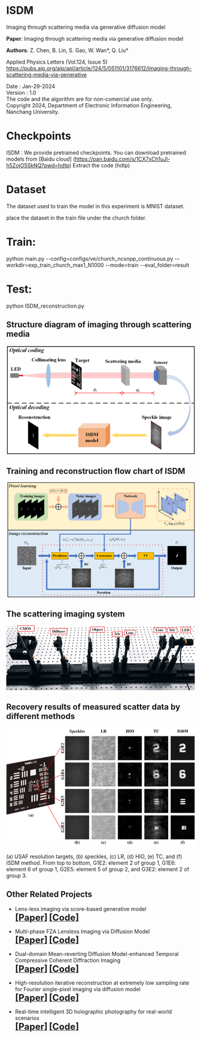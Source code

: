 # ISDM
Imaging through scattering media via generative diffusion model

**Paper**: Imaging through scattering media via generative diffusion model

**Authors**: Z. Chen, B. Lin, S. Gao, W. Wan*, Q. Liu*   

Applied Physics Letters (Vol.124, Issue 5)     
https://pubs.aip.org/aip/apl/article/124/5/051101/3176612/Imaging-through-scattering-media-via-generative        

Date : Jan-29-2024  
Version : 1.0  
The code and the algorithm are for non-comercial use only.  
Copyright 2024, Department of Electronic Information Engineering, Nanchang University.  

# Checkpoints
ISDM : We provide pretrained checkpoints. You can download pretrained models from [Baidu cloud] (https://pan.baidu.com/s/1CX7xCh1uJl-h5ZojO5SkNQ?pwd=hdtp) Extract the code (hdtp)

# Dataset
The dataset used to train the model in this experiment is MNIST dataset.

place the dataset in the train file under the church folder.

# Train:
python main.py --config=configs/ve/church_ncsnpp_continuous.py --workdir=exp_train_church_max1_N1000 --mode=train --eval_folder=result

# Test:
python ISDM_reconstruction.py

## Structure diagram of imaging through scattering media
<div align="center"><img src="https://github.com/yqx7150/ISDM/blob/main/ISDM/Figures/FIG1.png"> </div>
    
## Training and reconstruction flow chart of ISDM
<div align="center"><img src="https://github.com/yqx7150/ISDM/blob/main/ISDM/Figures/FIG2.png"> </div>

## The scattering imaging system
<div align="center"><img src="https://github.com/yqx7150/ISDM/blob/main/ISDM/Figures/FIG6.png"> </div>

## Recovery results of measured scatter data by different methods
<div align="center"><img src="https://github.com/yqx7150/ISDM/blob/main/ISDM/Figures/FIG7.png"> </div>

(a) USAF resolution targets, (b) speckles, (c) LR, (d) HIO, (e) TC, and (f) ISDM method. From top to bottom, G1E2: element 2 of group 1, G1E6: element 6 of group 1, G2E5: element 5 of group 2, and G3E2: element 2 of group 3.


## Other Related Projects
  * Lens-less imaging via score-based generative model  
[<font size=5>**[Paper]**</font>](https://www.opticsjournal.net/M/Articles/OJf1842c2819a4fa2e/Abstract)   [<font size=5>**[Code]**</font>](https://github.com/yqx7150/LSGM)

  * Multi-phase FZA Lensless Imaging via Diffusion Model  
[<font size=5>**[Paper]**</font>](https://opg.optica.org/oe/fulltext.cfm?uri=oe-31-12-20595&id=531211)   [<font size=5>**[Code]**</font>](https://github.com/yqx7150/MLDM)    

  * Dual-domain Mean-reverting Diffusion Model-enhanced Temporal Compressive Coherent Diffraction Imaging  
[<font size=5>**[Paper]**</font>](https://doi.org/10.1364/OE.517567)   [<font size=5>**[Code]**</font>](https://github.com/yqx7150/DMDTC)
  
  * High-resolution iterative reconstruction at extremely low sampling rate for Fourier single-pixel imaging via diffusion model  
[<font size=5>**[Paper]**</font>](https://doi.org/10.1364/OE.510692)   [<font size=5>**[Code]**</font>](https://github.com/yqx7150/FSPI-DM)

  * Real-time intelligent 3D holographic photography for real-world scenarios  
[<font size=5>**[Paper]**</font>](https://doi.org/10.1364/OE.529107)   [<font size=5>**[Code]**</font>](https://github.com/yqx7150/Intelligent-3D-holography)

